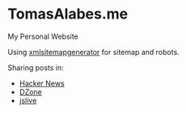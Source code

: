 TomasAlabes.me
==============

My Personal Website

Using [xmlsitemapgenerator](https://xmlsitemapgenerator.org/) for sitemap and robots.

Sharing posts in:

* [Hacker News](https://news.ycombinator.com/)
* [DZone](https://dzone.com)
* [jslive](https://jslive.com/)